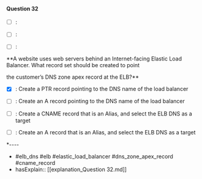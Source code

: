 #### Question  32

- [ ] :

- [ ] :

- [ ] :

**A website uses web servers behind an Internet-facing Elastic Load Balancer. What record set should be created to point

the customer’s DNS zone apex record at the ELB?**

- [x] :  Create a PTR record pointing to the DNS name of the load balancer

- [ ] :  Create an A record pointing to the DNS name of the load balancer

- [ ] :  Create a CNAME record that is an Alias, and select the ELB DNS as a target

- [ ] :  Create an A record that is an Alias, and select the ELB DNS as a target

*----

- #elb_dns #elb #elastic_load_balancer #dns_zone_apex_record #cname_record
- hasExplain:: [[explanation_Question  32.md]]
